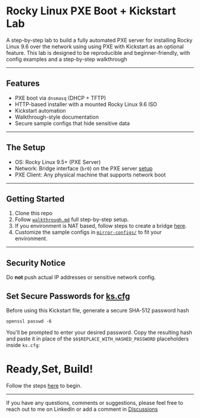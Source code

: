 # Rocky Linux PXE Boot + Kickstart Lab

A step-by-step lab to build a fully automated PXE server for installing Rocky Linux 9.6 over the network using using PXE with Kickstart as an optional feature. This lab is designed to be reproducible and beginner-friendly, with config examples and a step-by-step walkthrough

---

## Features
- PXE boot via `dnsmasq` (DHCP + TFTP)
- HTTP-based installer with a mounted Rocky Linux 9.6 ISO
- Kickstart automation
- Walkthrough-style documentation 
- Secure sample configs that hide sensitive data

---

##  The Setup
- OS: Rocky Linux 9.5+ (PXE Server)
- Network: Bridge interface (`br0`) on the PXE server [setup](https://github.com/Bnwokoma/rocky-pxe-kickstart-lab/blob/main/network-bridge/setup-bridge.md)
- PXE Client: Any physical machine that supports network boot

---

## Getting Started
1. Clone this repo
2. Follow [`walkthrough.md`](https://github.com/Bnwokoma/rocky-pxe-kickstart-lab/blob/main/walkthrough.md) full step-by-step setup.
3. If you environment is NAT based, follow steps to create a bridge [here](https://github.com/Bnwokoma/rocky-pxe-kickstart-lab/tree/main/network-bridge).
3. Customize the sample configs in [`mirror-configs/`](https://github.com/Bnwokoma/rocky-pxe-kickstart-lab/tree/main/mirror-configs) to fit your environment.

---

## Security Notice
Do **not** push actual IP addresses or sensitive network config.


## Set Secure Passwords for [ks.cfg](https://github.com/Bnwokoma/rocky-pxe-kickstart-lab/blob/main/mirror-configs/ks.cfg.sample)

Before using this Kickstart file, generate a secure SHA-512 password hash 

```
openssl passwd -6
```

You'll be prompted to enter your desired password. Copy the resulting hash and paste it in place of the `$6$REPLACE_WITH_HASHED_PASSWORD` placeholders inside `ks.cfg`:

# Ready,Set, Build!

Follow the steps [here](https://github.com/Bnwokoma/rocky-pxe-kickstart-lab/blob/main/walkthrough.md) to begin.

---

If you have any questions, comments or suggestions, please feel free to reach out to me on LinkedIn or add a comment in [Discussions](https://github.com/Bnwokoma/rocky-pxe-kickstart-lab/discussions/1) 
